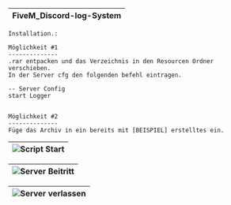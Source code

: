 | FiveM_Discord-log-System |
|---|

```yarn
Installation.:

Möglichkeit #1
--------------
.rar entpacken und das Verzeichnis in den Resourcen Ordner verschieben.
In der Server cfg den folgenden befehl eintragen. 

-- Server Config
start Logger


Möglichkeit #2
--------------
Füge das Archiv in ein bereits mit [BEISPIEL] erstelltes ein.
```

| ![Script Start](https://github.com/G3N3RATION-X/FiveM_Discord-log-System/assets/102898784/c3dd5a9e-2ddb-491a-9528-3fdb9b122d34) | 
|---|

| ![Server Beitritt](https://github.com/G3N3RATION-X/FiveM_Discord-log-System/assets/102898784/9a2fe6f6-e3bd-4c0b-a228-410c53fa9598) |
|---|

![Server verlassen](https://github.com/G3N3RATION-X/FiveM_Discord-log-System/assets/102898784/0e51e2cb-dbac-483b-8bf0-20c287cf93c5) |
|---|
